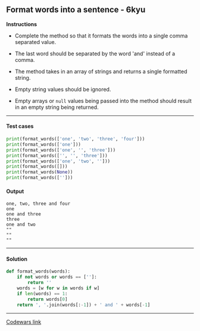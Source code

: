## Format words into a sentence - 6kyu

**Instructions**

- Complete the method so that it formats the words into a single comma separated value.

- The last word should be separated by the word 'and' instead of a comma.

- The method takes in an array of strings and returns a single formatted string.

- Empty string values should be ignored.

- Empty arrays or `null` values being passed into the method should result in an empty string being returned.

---

#### Test cases

```python
print(format_words(['one', 'two', 'three', 'four']))
print(format_words(['one']))
print(format_words(['one', '', 'three']))
print(format_words(['', '', 'three']))
print(format_words(['one', 'two', '']))
print(format_words([]))
print(format_words(None))
print(format_words(['']))
```

#### Output

```
one, two, three and four
one
one and three
three
one and two
""
""
""
```

---

#### Solution

```python
def format_words(words):
    if not words or words == ['']:
        return ''
    words = [w for w in words if w]
    if len(words) == 1:
        return words[0]
    return ', '.join(words[:-1]) + ' and ' + words[-1]
```

---

[Codewars link](https://www.codewars.com/kata/51689e27fe9a00b126000004)
